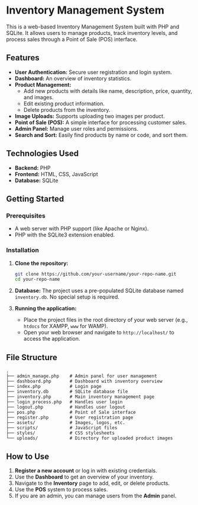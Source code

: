 # Inventory Management System

This is a web-based Inventory Management System built with PHP and SQLite. It allows users to manage products, track inventory levels, and process sales through a Point of Sale (POS) interface.

## Features

*   **User Authentication:** Secure user registration and login system.
*   **Dashboard:** An overview of inventory statistics.
*   **Product Management:**
    *   Add new products with details like name, description, price, quantity, and images.
    *   Edit existing product information.
    *   Delete products from the inventory.
*   **Image Uploads:** Supports uploading two images per product.
*   **Point of Sale (POS):** A simple interface for processing customer sales.
*   **Admin Panel:** Manage user roles and permissions.
*   **Search and Sort:** Easily find products by name or code, and sort them.

## Technologies Used

*   **Backend:** PHP
*   **Frontend:** HTML, CSS, JavaScript
*   **Database:** SQLite

## Getting Started

### Prerequisites

*   A web server with PHP support (like Apache or Nginx).
*   PHP with the SQLite3 extension enabled.

### Installation

1.  **Clone the repository:**
    ```bash
    git clone https://github.com/your-username/your-repo-name.git
    cd your-repo-name
    ```

2.  **Database:**
    The project uses a pre-populated SQLite database named `inventory.db`. No special setup is required.

3.  **Running the application:**
    *   Place the project files in the root directory of your web server (e.g., `htdocs` for XAMPP, `www` for WAMP).
    *   Open your web browser and navigate to `http://localhost/` to access the application.

## File Structure

```
.
├── admin_manage.php    # Admin panel for user management
├── dashboard.php       # Dashboard with inventory overview
├── index.php           # Login page
├── inventory.db        # SQLite database file
├── inventory.php       # Main inventory management page
├── login_process.php   # Handles user login
├── logout.php          # Handles user logout
├── pos.php             # Point of Sale interface
├── register.php        # User registration page
├── assets/             # Images, logos, etc.
├── scripts/            # JavaScript files
├── styles/             # CSS stylesheets
└── uploads/            # Directory for uploaded product images
```

## How to Use

1.  **Register a new account** or log in with existing credentials.
2.  Use the **Dashboard** to get an overview of your inventory.
3.  Navigate to the **Inventory** page to add, edit, or delete products.
4.  Use the **POS** system to process sales.
5.  If you are an admin, you can manage users from the **Admin** panel.
